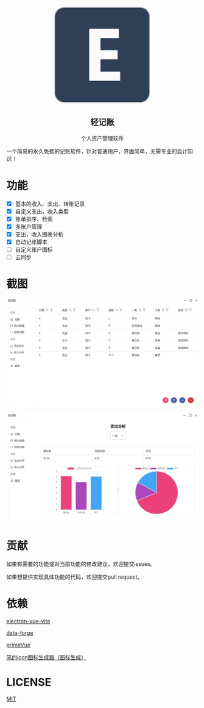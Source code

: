 <p align="center"><img src="./build/eBill.png"></img></p>
<h2 align="center">轻记账</h2>
<p align="center">个人资产管理软件</p>

一个简易的永久免费的记账软件，针对普通用户，界面简单，无需专业的会计知识！

# 功能

- [x] 基本的收入、支出、转账记录
- [x] 自定义支出，收入类型
- [x] 账单排序、检索
- [x] 多账户管理
- [x] 支出，收入图表分析
- [x] 自动记账脚本
- [ ] 自定义账户图标
- [ ] 云同步

# 截图

![](./screenShoots/1.jpg)

![](./screenShoots/2.jpg)

# 贡献

如果有需要的功能或对当前功能的修改建议，欢迎提交issues。

如果想提供实现具体功能的代码，欢迎提交pull request。

# 依赖

[electron-vue-vite](https://github.com/caoxiemeihao/electron-vite-vue)

[data-forge](http://www.data-forge-js.com/)

[primeVue](https://primefaces.org/primevue/#/)

[简约icon图标生成器（图标生成）](https://tools.kalvinbg.cn/convenience/icon)

# LICENSE

[MIT](./LICENSE)